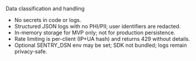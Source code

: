 Data classification and handling

- No secrets in code or logs.
- Structured JSON logs with no PHI/PII; user identifiers are redacted.
- In-memory storage for MVP only; not for production persistence.
- Rate limiting is per-client (IP+UA hash) and returns 429 without details.
- Optional SENTRY_DSN env may be set; SDK not bundled; logs remain privacy-safe.
